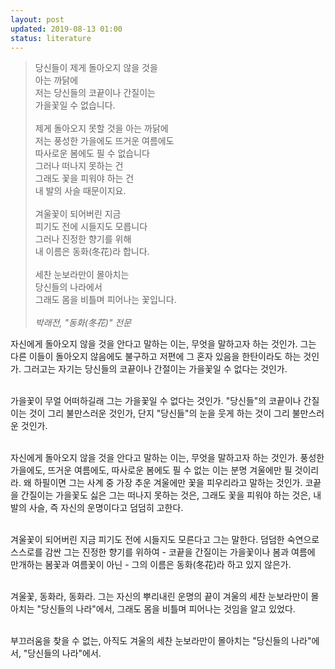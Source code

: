 ```yaml
---
layout: post
updated: 2019-08-13 01:00
status: literature
---
```


> 당신들이 제게 돌아오지 않을 것을<br>
> 아는 까닭에<br>
> 저는 당신들의 코끝이나 간질이는<br>
> 가을꽃일 수 없습니다.<br>
><br>
> 제게 돌아오지 못할 것을 아는 까닭에<br>
> 저는 풍성한 가을에도 뜨거운 여름에도<br>
> 따사로운 봄에도 필 수 없습니다<br>
> 그러나 떠나지 못하는 건<br>
> 그래도 꽃을 피워야 하는 건<br>
> 내 발의 사슬 때문이지요.<br>
> <br>
> 겨울꽃이 되어버린 지금<br>
> 피기도 전에 시들지도 모릅니다<br>
> 그러나 진정한 향기를 위해<br>
> 내 이름은 동화(冬花)라 합니다.<br>
> <br>
> 세찬 눈보라만이 몰아치는<br>
> 당신들의 나라에서<br>
> 그래도 몸을 비틀며 피어나는 꽃입니다.<br>
> <br>
> _박래전, "동화(冬花)" 전문_

자신에게 돌아오지 않을 것을 안다고 말하는 이는, 무엇을 말하고자 하는 것인가. 그는 다른 이들이 돌아오지 않음에도 불구하고 저편에 그 혼자 있음을 한탄이라도 하는 것인가. 그러고는 자기는 당신들의 코끝이나 간절이는 가을꽃일 수 없다는 것인가.<br><br>

가을꽃이 무얼 어떠하길래 그는 가을꽃일 수 없다는 것인가. "당신들"의 코끝이나 간질이는 것이 그리 불만스러운 것인가, 단지 "당신들"의 눈을 웃게 하는 것이 그리 불만스러운 것인가. <br><br>

자신에게 돌아오지 않을 것을 안다고 말하는 이는, 무엇을 말하고자 하는 것인가. 풍성한 가을에도, 뜨거운 여름에도, 따사로운 봄에도 필 수 없는 이는 분명 겨울에만 필 것이리라. 왜 하필이면 그는 사계 중 가장 추운 겨울에만 꽃을 피우리라고 말하는 것인가. 코끝을 간질이는 가을꽃도 싫은 그는 떠나지 못하는 것은, 그래도 꽃을 피워야 하는 것은, 내 발의 사슬, 즉 자신의 운명이다고 덤덤히 고한다.<br><br>

겨울꽃이 되어버린 지금 피기도 전에 시들지도 모른다고 그는 말한다. 덤덤한 숙연으로 스스로를 감싼 그는 진정한 향기를 위하여 - 코끝을 간질이는 가을꽃이나 봄과 여름에 만개하는 봄꽃과 여름꽃이 아닌 - 그의 이름은 동화(冬花)라 하고 있지 않은가.<br><br>

겨울꽃, 동화라, 동화라. 그는 자신의 뿌리내린 운명의 끝이 겨울의 세찬 눈보라만이 몰아치는 "당신들의 나라"에서, 그래도 몸을 비틀며 피어나는 것임을 알고 있었다.<br><br>

부끄러움을 찾을 수 없는, 아직도 겨울의 세찬 눈보라만이 몰아치는 "당신들의 나라"에서, "당신들의 나라"에서.
